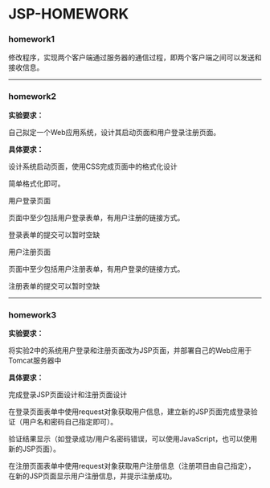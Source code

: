 # JSP-HOMEWORK



### homework1

修改程序，实现两个客户端通过服务器的通信过程，即两个客户端之间可以发送和接收信息。



------



### homework2

**实验要求：**

自己拟定一个Web应用系统，设计其启动页面和用户登录注册页面。

**具体要求：**

设计系统启动页面，使用CSS完成页面中的格式化设计

简单格式化即可。

用户登录页面

页面中至少包括用户登录表单，有用户注册的链接方式。

登录表单的提交可以暂时空缺

用户注册页面

页面中至少包括用户注册表单，有用户登录的链接方式。

注册表单的提交可以暂时空缺



------



### homework3

**实验要求：**

将实验2中的系统用户登录和注册页面改为JSP页面，并部署自己的Web应用于Tomcat服务器中

**具体要求：**

完成登录JSP页面设计和注册页面设计

在登录页面表单中使用request对象获取用户信息，建立新的JSP页面完成登录验证（用户名和密码自己指定即可）。

验证结果显示（如登录成功/用户名密码错误，可以使用JavaScript，也可以使用新的JSP页面）。

在注册页面表单中使用request对象获取用户注册信息（注册项目由自己指定），在新的JSP页面显示用户注册信息，并提示注册成功。